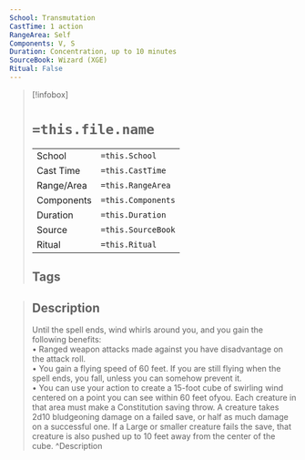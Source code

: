 ```yaml
---
School: Transmutation
CastTime: 1 action
RangeArea: Self
Components: V, S
Duration: Concentration, up to 10 minutes
SourceBook: Wizard (XGE)
Ritual: False
---
```

> [!infobox]
>
> # `=this.file.name`
> |            |                    |
> | ---------- | ------------------ |
> | School     | `=this.School`     |
> | Cast Time  | `=this.CastTime`   |
> | Range/Area | `=this.RangeArea`  |
> | Components | `=this.Components` |
> | Duration   | `=this.Duration`   |
> | Source     | `=this.SourceBook` |
> | Ritual     | `=this.Ritual`     |
>## Tags
>

> ## Description
> Until the spell ends, wind whirls around you, and you gain the following benefits:<br>  • Ranged weapon attacks made against you have disadvantage on the attack roll.<br> • You gain a flying speed of 60 feet. If you are still flying when the spell ends, you fall, unless you can somehow prevent it.<br> • You can use your action to create a 15-foot cube of swirling wind centered on a point you can see within 60 feet ofyou. Each creature in that area must make a Constitution saving throw. A creature takes 2d10 bludgeoning damage on a failed save, or half as much damage on a successful one. If a Large or smaller creature fails the save, that creature is also pushed up to 10 feet away from the center of the cube.
> ^Description